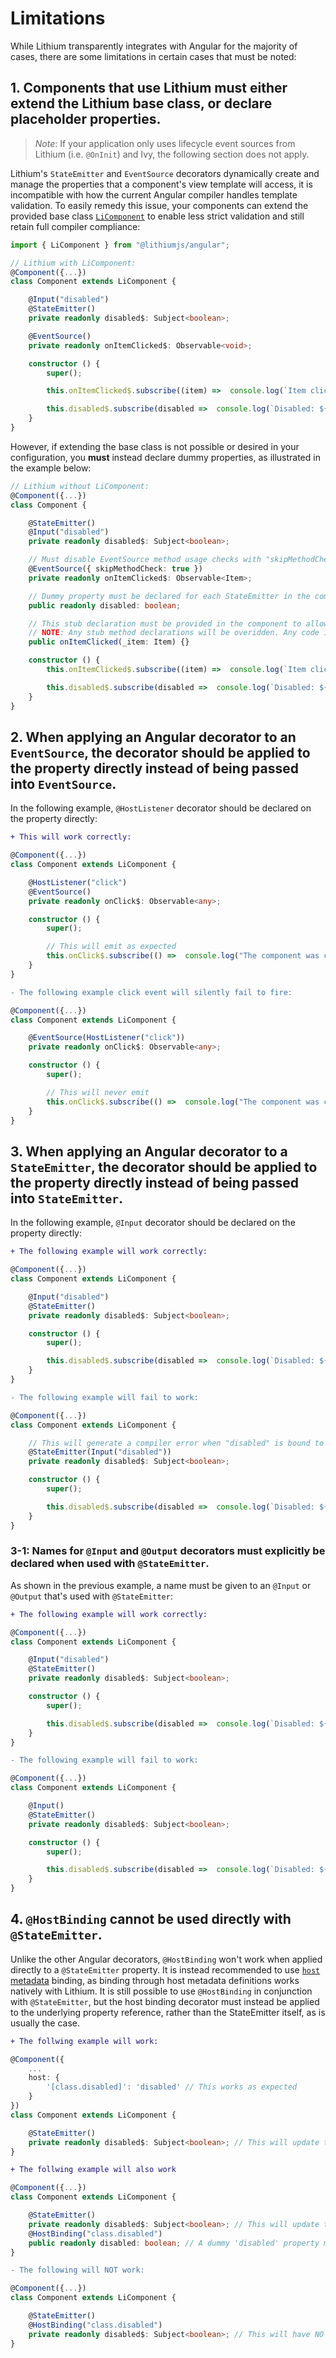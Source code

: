 # Limitations

While Lithium transparently integrates with Angular for the majority of cases, there are some limitations in certain cases that must be noted:

## **1. Components that use Lithium must either extend the Lithium base class, or declare placeholder properties.**

> _Note_: If your application only uses lifecycle event sources from Lithium (i.e. `@OnInit`) and Ivy, the following section does not apply.

Lithium's ```StateEmitter``` and ```EventSource``` decorators dynamically create and manage the properties that a component's view template will access, it is incompatible with how the current Angular compiler handles template validation. To easily remedy this issue, your components can extend the provided base class [```LiComponent```](/docs/api-reference.md#licomponent) to enable less strict validation and still retain full compiler compliance:

```ts
import { LiComponent } from "@lithiumjs/angular";

// Lithium with LiComponent:
@Component({...})
class Component extends LiComponent {

    @Input("disabled")
    @StateEmitter()
    private readonly disabled$: Subject<boolean>;

    @EventSource()
    private readonly onItemClicked$: Observable<void>;

    constructor () {
        super();

        this.onItemClicked$.subscribe((item) =>  console.log(`Item clicked: ${item.name}`));

        this.disabled$.subscribe(disabled =>  console.log(`Disabled: ${disabled}`));
    }
}
```

However, if extending the base class is not possible or desired in your configuration, you **must** instead declare dummy properties, as illustrated in the example below:

```ts
// Lithium without LiComponent:
@Component({...})
class Component {

    @StateEmitter()
    @Input("disabled")
    private readonly disabled$: Subject<boolean>;

    // Must disable EventSource method usage checks with "skipMethodCheck: true"
    @EventSource({ skipMethodCheck: true })
    private readonly onItemClicked$: Observable<Item>;

    // Dummy property must be declared for each StateEmitter in the component.
    public readonly disabled: boolean;

    // This stub declaration must be provided in the component to allow onItemClicked$ to emit when called
    // NOTE: Any stub method declarations will be overidden. Any code inside this stub declaration will not be executed.
    public onItemClicked(_item: Item) {}

    constructor () {
        this.onItemClicked$.subscribe((item) =>  console.log(`Item clicked: ${item.name}`));

        this.disabled$.subscribe(disabled =>  console.log(`Disabled: ${disabled}`));
    }
}
```

## **2. When applying an Angular decorator to an ```EventSource```, the decorator should be applied to the property directly instead of being passed into ```EventSource```.**

In the following example, ```@HostListener``` decorator should be declared on the property directly:

```diff
+ This will work correctly:
```

```ts
@Component({...})
class Component extends LiComponent {

    @HostListener("click")
    @EventSource()
    private readonly onClick$: Observable<any>;

    constructor () {
        super();

        // This will emit as expected
        this.onClick$.subscribe(() =>  console.log("The component was clicked."));
    }
}
```

```diff
- The following example click event will silently fail to fire:
```

```ts
@Component({...})
class Component extends LiComponent {

    @EventSource(HostListener("click"))
    private readonly onClick$: Observable<any>;

    constructor () {
        super();

        // This will never emit
        this.onClick$.subscribe(() =>  console.log("The component was clicked."));
    }
}
```

## **3. When applying an Angular decorator to a ```StateEmitter```, the decorator should be applied to the property directly instead of being passed into ```StateEmitter```.**

In the following example, ```@Input``` decorator should be declared on the property directly:

```diff
+ The following example will work correctly:
```

```ts
@Component({...})
class Component extends LiComponent {

    @Input("disabled")
    @StateEmitter()
    private readonly disabled$: Subject<boolean>;

    constructor () {
        super();

        this.disabled$.subscribe(disabled =>  console.log(`Disabled: ${disabled}`));
    }
}
```

```diff
- The following example will fail to work:
```

```ts
@Component({...})
class Component extends LiComponent {

    // This will generate a compiler error when "disabled" is bound to in a template.
    @StateEmitter(Input("disabled"))
    private readonly disabled$: Subject<boolean>;

    constructor () {
        super();

        this.disabled$.subscribe(disabled =>  console.log(`Disabled: ${disabled}`));
    }
}
```

### **3-1: Names for `@Input` and `@Output` decorators must explicitly be declared when used with `@StateEmitter`.**

As shown in the previous example, a name must be given to an `@Input` or `@Output` that's used with `@StateEmitter`:

```diff
+ The following example will work correctly:
```

```ts
@Component({...})
class Component extends LiComponent {

    @Input("disabled")
    @StateEmitter()
    private readonly disabled$: Subject<boolean>;

    constructor () {
        super();

        this.disabled$.subscribe(disabled =>  console.log(`Disabled: ${disabled}`));
    }
}
```

```diff
- The following example will fail to work:
```

```ts
@Component({...})
class Component extends LiComponent {

    @Input()
    @StateEmitter()
    private readonly disabled$: Subject<boolean>;

    constructor () {
        super();

        this.disabled$.subscribe(disabled =>  console.log(`Disabled: ${disabled}`));
    }
}
```

## **4. ```@HostBinding``` cannot be used directly with ```@StateEmitter```.**

Unlike the other Angular decorators, ```@HostBinding``` won't work when applied directly to a ```@StateEmitter``` property. It is instead recommended to use [```host``` metadata](https://angular.io/guide/styleguide#style-06-03) binding, as binding through host metadata definitions works natively with Lithium. It is still possible to use ```@HostBinding``` in conjunction with ```@StateEmitter```, but the host binding decorator must instead be applied to the underlying property reference, rather than the StateEmitter itself, as is usually the case.

```diff
+ The follwing example will work:
```

```ts
@Component({
    ...
    host: {
        '[class.disabled]': 'disabled' // This works as expected
    }
})
class Component extends LiComponent {

    @StateEmitter()
    private readonly disabled$: Subject<boolean>; // This will update the host metadata above
}
```

```diff
+ The follwing example will also work
```

```ts
@Component({...})
class Component extends LiComponent {

    @StateEmitter()
    private readonly disabled$: Subject<boolean>; // This will update the host binding below
    @HostBinding("class.disabled")
    public readonly disabled: boolean; // A dummy 'disabled' property must be declared to attach the host binding to
}
```

```diff
- The following will NOT work:
```

```ts
@Component({...})
class Component extends LiComponent {

    @StateEmitter()
    @HostBinding("class.disabled")
    private readonly disabled$: Subject<boolean>; // This will have NO effect on the host binding!
}
```